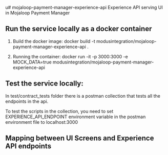 u# mojaloop-payment-manager-experience-api
Experience API serving UI in Mojaloop Payment Manager

## Run the service locally as a docker container
1. Build the docker image: docker build -t modusintegration/mojaloop-payment-manager-experience-api .

2. Running the container: docker run -it -p 3000:3000 -e MOCK_DATA=true modusintegration/mojaloop-payment-manager-experience-api

## Test the service locally:
In test/contract_tests folder there is a postman collection that tests all the endpoints in the api.

To test the scripts in the collection, you need to set EXPERIENCE_API_ENDPOINT environment variable in the postman environment file to localhost:3000

## Mapping between UI Screens and Experience API endpoints

